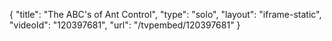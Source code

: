 {
    "title": "The ABC's of Ant Control",
    "type": "solo",
    "layout": "iframe-static",
    "videoId": "120397681",
    "url": "\/tvpembed\/120397681"
}